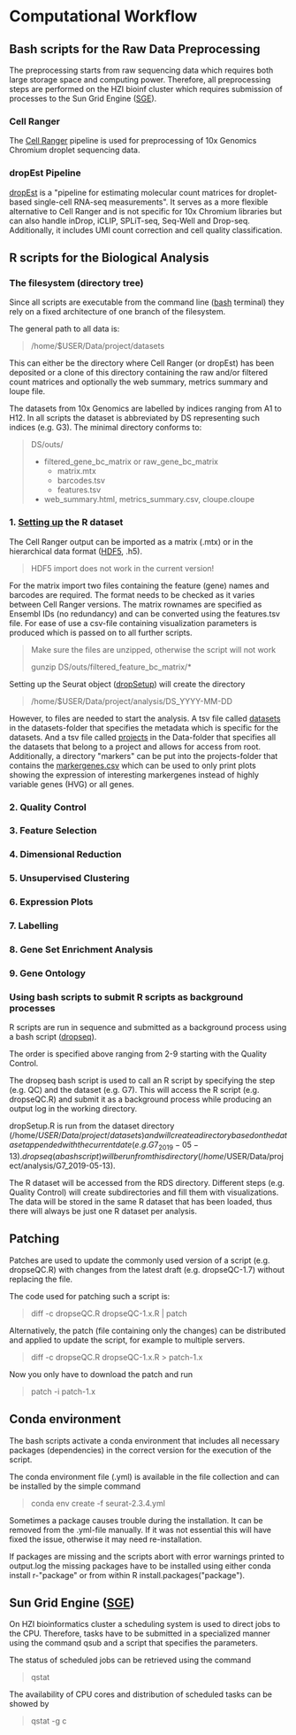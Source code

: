# Computational Workflow

## Bash scripts for the Raw Data Preprocessing
The preprocessing starts from raw sequencing data which requires both large storage space and computing power. Therefore, all preprocessing steps are performed on the HZI bioinf cluster which requires submission of processes to the Sun Grid Engine ([SGE](https://en.wikipedia.org/wiki/Oracle_Grid_Engine)). 

### Cell Ranger
The [Cell Ranger](https://support.10xgenomics.com/single-cell-gene-expression/software/pipelines/latest/what-is-cell-ranger) pipeline is used for preprocessing of 10x Genomics Chromium droplet sequencing data. 

### dropEst Pipeline
[dropEst](https://dropest.readthedocs.io/en/latest/index.html) is a "pipeline for estimating molecular count matrices for droplet-based single-cell RNA-seq measurements". It serves as a more flexible alternative to Cell Ranger and is not specific for 10x Chromium libraries but can also handle inDrop, iCLIP, SPLiT-seq, Seq-Well and Drop-seq. Additionally, it includes UMI count correction and cell quality classification.

## R scripts for the Biological Analysis

### The filesystem (directory tree)
Since all scripts are executable from the command line ([bash](https://en.wikipedia.org/wiki/Bash_(Unix_shell)) terminal) they rely on a fixed architecture of one branch of the filesystem. 

The general path to all data is:

> /home/$USER/Data/project/datasets

This can either be the directory where Cell Ranger (or dropEst) has been deposited or a clone of this directory containing the raw and/or filtered count matrices and optionally the web summary, metrics summary and loupe file. 

The datasets from 10x Genomics are labelled by indices ranging from A1 to H12. In all scripts the dataset is abbreviated by DS representing such indices (e.g. G3). The minimal directory conforms to:

> DS/outs/
> - filtered_gene_bc_matrix or raw_gene_bc_matrix
>   - matrix.mtx
>   - barcodes.tsv
>   - features.tsv
> - web_summary.html, metrics_summary.csv, cloupe.cloupe

### 1. [Setting up](https://github.com/OliverDietrich/MasterThesis/blob/master/R/dropSetup.R) the R dataset
The Cell Ranger output can be imported as a matrix (.mtx) or in the hierarchical data format ([HDF5](https://en.wikipedia.org/wiki/Hierarchical_Data_Format), .h5). 

> HDF5 import does not work in the current version!

For the matrix import two files containing the feature (gene) names and barcodes are required. The format needs to be checked as it varies between Cell Ranger versions. The matrix rownames are specified as Ensembl IDs (no redundancy) and can be converted using the features.tsv file. For ease of use a csv-file containing visualization parameters is produced which is passed on to all further scripts.

> Make sure the files are unzipped, otherwise the script will not work
>
> gunzip DS/outs/filtered_feature_bc_matrix/*

Setting up the Seurat object ([dropSetup](https://github.com/OliverDietrich/MasterThesis/blob/master/bash/dropSetup.sh)) will create the directory

> /home/$USER/Data/project/analysis/DS_YYYY-MM-DD

However, to files are needed to start the analysis. A tsv file called [datasets](https://github.com/OliverDietrich/MasterThesis/blob/master/docs/datasets) in the datasets-folder that specifies the metadata which is specific for the datasets. And a tsv file called [projects](https://github.com/OliverDietrich/MasterThesis/blob/master/docs/projects) in the Data-folder that specifies all the datasets that belong to a project and allows for access from root. Additionally, a directory "markers" can be put into the projects-folder that contains the [markergenes.csv](https://github.com/OliverDietrich/MasterThesis/blob/master/docs/markergenes.csv) which can be used to only print plots showing the expression of interesting markergenes instead of highly variable genes (HVG) or all genes.

### 2. Quality Control

### 3. Feature Selection

### 4. Dimensional Reduction

### 5. Unsupervised Clustering

### 6. Expression Plots

### 7. Labelling

### 8. Gene Set Enrichment Analysis

### 9. Gene Ontology

### Using bash scripts to submit R scripts as background processes
R scripts are run in sequence and submitted as a background process using a bash script ([dropseq](https://github.com/OliverDietrich/MasterThesis/blob/master/bash/dropseq)).

The order is specified above ranging from 2-9 starting with the Quality Control. 

The dropseq bash script is used to call an R script by specifying the step (e.g. QC) and the dataset (e.g. G7). This will access the R script (e.g. dropseQC.R) and submit it as a background process while producing an output log in the working directory.

dropSetup.R is run from the dataset directory (/home/$USER/Data/project/datasets) and will create a directory based on the dataset appended with the current date (e.g. G7_2019-05-13). dropseq (a bash script) will be run from this directory (/home/$USER/Data/project/analysis/G7_2019-05-13). 

The R dataset will be accessed from the RDS directory. Different steps (e.g. Quality Control) will create subdirectories and fill them with visualizations. The data will be stored in the same R dataset that has been loaded, thus there will always be just one R dataset per analysis. 

## Patching
Patches are used to update the commonly used version of a script (e.g. dropseQC.R) with changes from the latest draft (e.g. dropseQC-1.7) without replacing the file.

The code used for patching such a script is:

> diff -c dropseQC.R dropseQC-1.x.R | patch

Alternatively, the patch (file containing only the changes) can be distributed and applied to update the script, for example to multiple servers.

> diff -c dropseQC.R dropseQC-1.x.R > patch-1.x

Now you only have to download the patch and run

> patch -i patch-1.x

## Conda environment
The bash scripts activate a conda environment that includes all necessary packages (dependencies) in the correct version for the execution of the script. 

The conda environment file (.yml) is available in the file collection and can be installed by the simple command

> conda env create -f seurat-2.3.4.yml

Sometimes a package causes trouble during the installation. It can be removed from the .yml-file manually. If it was not essential this will have fixed the issue, otherwise it may need re-installation. 

If packages are missing and the scripts abort with error warnings printed to output.log the missing packages have to be installed using either conda install r-"package" or from within R install.packages("package").

## Sun Grid Engine ([SGE](http://star.mit.edu/cluster/docs/0.93.3/guides/sge.html))
On HZI bioinformatics cluster a scheduling system is used to direct jobs to the CPU. Therefore, tasks have to be submitted in a specialized manner using the command qsub and a script that specifies the parameters. 

The status of scheduled jobs can be retrieved using the command 

> qstat

The availability of CPU cores and distribution of scheduled tasks can be showed by 

> qstat -g c
